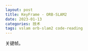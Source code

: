 ```yaml
---
layout: post
title: KeyFrame - ORB-SLAM2
date: 2023-01-13
categories: 技术
tags: vslam orb-slam2 code-reading
---
```


关键帧。